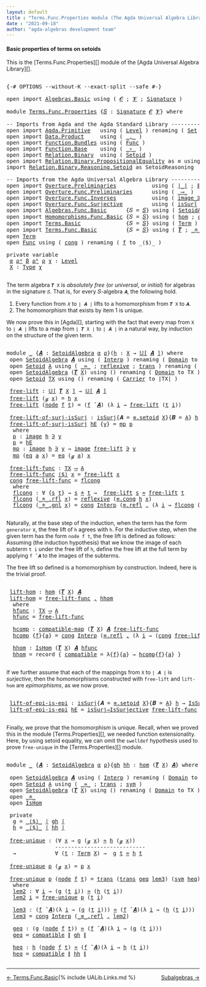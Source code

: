 ```yaml
---
layout: default
title : "Terms.Func.Properties module (The Agda Universal Algebra Library)"
date : "2021-09-18"
author: "agda-algebras development team"
---
```


#### <a id="basic-properties">Basic properties of terms on setoids</a>

This is the [Terms.Func.Properties][] module of the [Agda Universal Algebra Library][].

<pre class="Agda">

<a id="338" class="Symbol">{-#</a> <a id="342" class="Keyword">OPTIONS</a> <a id="350" class="Pragma">--without-K</a> <a id="362" class="Pragma">--exact-split</a> <a id="376" class="Pragma">--safe</a> <a id="383" class="Symbol">#-}</a>

<a id="388" class="Keyword">open</a> <a id="393" class="Keyword">import</a> <a id="400" href="Algebras.Basic.html" class="Module">Algebras.Basic</a> <a id="415" class="Keyword">using</a> <a id="421" class="Symbol">(</a> <a id="423" href="Algebras.Basic.html#1130" class="Generalizable">𝓞</a> <a id="425" class="Symbol">;</a> <a id="427" href="Algebras.Basic.html#1132" class="Generalizable">𝓥</a> <a id="429" class="Symbol">;</a> <a id="431" href="Algebras.Basic.html#3858" class="Function">Signature</a> <a id="441" class="Symbol">)</a>

<a id="444" class="Keyword">module</a> <a id="451" href="Terms.Func.Properties.html" class="Module">Terms.Func.Properties</a> <a id="473" class="Symbol">{</a><a id="474" href="Terms.Func.Properties.html#474" class="Bound">𝑆</a> <a id="476" class="Symbol">:</a> <a id="478" href="Algebras.Basic.html#3858" class="Function">Signature</a> <a id="488" href="Algebras.Basic.html#1130" class="Generalizable">𝓞</a> <a id="490" href="Algebras.Basic.html#1132" class="Generalizable">𝓥</a><a id="491" class="Symbol">}</a> <a id="493" class="Keyword">where</a>

<a id="500" class="Comment">-- Imports from Agda and the Agda Standard Library ---------------------</a>
<a id="573" class="Keyword">open</a> <a id="578" class="Keyword">import</a> <a id="585" href="Agda.Primitive.html" class="Module">Agda.Primitive</a>   <a id="602" class="Keyword">using</a> <a id="608" class="Symbol">(</a> <a id="610" href="Agda.Primitive.html#597" class="Postulate">Level</a> <a id="616" class="Symbol">)</a> <a id="618" class="Keyword">renaming</a> <a id="627" class="Symbol">(</a> <a id="629" href="Agda.Primitive.html#326" class="Primitive">Set</a> <a id="633" class="Symbol">to</a> <a id="636" class="Primitive">Type</a> <a id="641" class="Symbol">)</a>
<a id="643" class="Keyword">open</a> <a id="648" class="Keyword">import</a> <a id="655" href="Data.Product.html" class="Module">Data.Product</a>     <a id="672" class="Keyword">using</a> <a id="678" class="Symbol">(</a> <a id="680" href="Agda.Builtin.Sigma.html#236" class="InductiveConstructor Operator">_,_</a> <a id="684" class="Symbol">)</a>
<a id="686" class="Keyword">open</a> <a id="691" class="Keyword">import</a> <a id="698" href="Function.Bundles.html" class="Module">Function.Bundles</a> <a id="715" class="Keyword">using</a> <a id="721" class="Symbol">(</a> <a id="723" href="Function.Bundles.html#1868" class="Record">Func</a> <a id="728" class="Symbol">)</a>
<a id="730" class="Keyword">open</a> <a id="735" class="Keyword">import</a> <a id="742" href="Function.Base.html" class="Module">Function.Base</a>    <a id="759" class="Keyword">using</a> <a id="765" class="Symbol">(</a> <a id="767" href="Function.Base.html#1031" class="Function Operator">_∘_</a> <a id="771" class="Symbol">)</a>
<a id="773" class="Keyword">open</a> <a id="778" class="Keyword">import</a> <a id="785" href="Relation.Binary.html" class="Module">Relation.Binary</a>  <a id="802" class="Keyword">using</a> <a id="808" class="Symbol">(</a> <a id="810" href="Relation.Binary.Bundles.html#1009" class="Record">Setoid</a> <a id="817" class="Symbol">)</a>
<a id="819" class="Keyword">open</a> <a id="824" class="Keyword">import</a> <a id="831" href="Relation.Binary.PropositionalEquality.html" class="Module">Relation.Binary.PropositionalEquality</a> <a id="869" class="Symbol">as</a> <a id="872" class="Module">≡</a> <a id="874" class="Keyword">using</a> <a id="880" class="Symbol">(</a><a id="881" href="Agda.Builtin.Equality.html#151" class="Datatype Operator">_≡_</a><a id="884" class="Symbol">)</a>
<a id="886" class="Keyword">import</a> <a id="893" href="Relation.Binary.Reasoning.Setoid.html" class="Module">Relation.Binary.Reasoning.Setoid</a> <a id="926" class="Symbol">as</a> <a id="929" class="Module">SetoidReasoning</a>

<a id="946" class="Comment">-- Imports from the Agda Universal Algebra Library ------------------------------------------------</a>
<a id="1046" class="Keyword">open</a> <a id="1051" class="Keyword">import</a> <a id="1058" href="Overture.Preliminaries.html" class="Module">Overture.Preliminaries</a>           <a id="1091" class="Keyword">using</a> <a id="1097" class="Symbol">(</a> <a id="1099" href="Overture.Preliminaries.html#4382" class="Function Operator">∣_∣</a> <a id="1103" class="Symbol">;</a> <a id="1105" href="Overture.Preliminaries.html#4420" class="Function Operator">∥_∥</a> <a id="1109" class="Symbol">)</a>
<a id="1111" class="Keyword">open</a> <a id="1116" class="Keyword">import</a> <a id="1123" href="Overture.Func.Preliminaries.html" class="Module">Overture.Func.Preliminaries</a>      <a id="1156" class="Keyword">using</a> <a id="1162" class="Symbol">(</a> <a id="1164" href="Overture.Func.Preliminaries.html#789" class="Function Operator">_⟶_</a> <a id="1168" class="Symbol">)</a>
<a id="1170" class="Keyword">open</a> <a id="1175" class="Keyword">import</a> <a id="1182" href="Overture.Func.Inverses.html" class="Module">Overture.Func.Inverses</a>           <a id="1215" class="Keyword">using</a> <a id="1221" class="Symbol">(</a> <a id="1223" href="Overture.Func.Inverses.html#1645" class="Datatype Operator">image_∋_</a> <a id="1232" class="Symbol">;</a> <a id="1234" href="Overture.Func.Inverses.html#1698" class="InductiveConstructor">eq</a> <a id="1237" class="Symbol">)</a>
<a id="1239" class="Keyword">open</a> <a id="1244" class="Keyword">import</a> <a id="1251" href="Overture.Func.Surjective.html" class="Module">Overture.Func.Surjective</a>         <a id="1284" class="Keyword">using</a> <a id="1290" class="Symbol">(</a> <a id="1292" href="Overture.Func.Surjective.html#1897" class="Function">isSurj</a> <a id="1299" class="Symbol">;</a> <a id="1301" href="Overture.Func.Surjective.html#1985" class="Function">IsSurjective</a> <a id="1314" class="Symbol">;</a> <a id="1316" href="Overture.Func.Surjective.html#2069" class="Function">isSurj→IsSurjective</a> <a id="1336" class="Symbol">)</a>
<a id="1338" class="Keyword">open</a> <a id="1343" class="Keyword">import</a> <a id="1350" href="Algebras.Func.Basic.html" class="Module">Algebras.Func.Basic</a>      <a id="1375" class="Symbol">{</a><a id="1376" class="Argument">𝑆</a> <a id="1378" class="Symbol">=</a> <a id="1380" href="Terms.Func.Properties.html#474" class="Bound">𝑆</a><a id="1381" class="Symbol">}</a> <a id="1383" class="Keyword">using</a> <a id="1389" class="Symbol">(</a> <a id="1391" href="Algebras.Func.Basic.html#2874" class="Record">SetoidAlgebra</a> <a id="1405" class="Symbol">;</a> <a id="1407" href="Algebras.Func.Basic.html#3638" class="Function Operator">𝕌[_]</a> <a id="1412" class="Symbol">;</a> <a id="1414" href="Algebras.Func.Basic.html#4076" class="Function Operator">_̂_</a> <a id="1418" class="Symbol">)</a>
<a id="1420" class="Keyword">open</a> <a id="1425" class="Keyword">import</a> <a id="1432" href="Homomorphisms.Func.Basic.html" class="Module">Homomorphisms.Func.Basic</a> <a id="1457" class="Symbol">{</a><a id="1458" class="Argument">𝑆</a> <a id="1460" class="Symbol">=</a> <a id="1462" href="Terms.Func.Properties.html#474" class="Bound">𝑆</a><a id="1463" class="Symbol">}</a> <a id="1465" class="Keyword">using</a> <a id="1471" class="Symbol">(</a> <a id="1473" href="Homomorphisms.Func.Basic.html#2112" class="Function">hom</a> <a id="1477" class="Symbol">;</a> <a id="1479" href="Homomorphisms.Func.Basic.html#1866" class="Function">compatible-map</a> <a id="1494" class="Symbol">;</a> <a id="1496" href="Homomorphisms.Func.Basic.html#2016" class="Record">IsHom</a> <a id="1502" class="Symbol">)</a>
<a id="1504" class="Keyword">open</a> <a id="1509" class="Keyword">import</a> <a id="1516" href="Terms.Basic.html" class="Module">Terms.Basic</a>              <a id="1541" class="Symbol">{</a><a id="1542" class="Argument">𝑆</a> <a id="1544" class="Symbol">=</a> <a id="1546" href="Terms.Func.Properties.html#474" class="Bound">𝑆</a><a id="1547" class="Symbol">}</a> <a id="1549" class="Keyword">using</a> <a id="1555" class="Symbol">(</a> <a id="1557" href="Terms.Basic.html#1991" class="Datatype">Term</a> <a id="1562" class="Symbol">)</a>
<a id="1564" class="Keyword">open</a> <a id="1569" class="Keyword">import</a> <a id="1576" href="Terms.Func.Basic.html" class="Module">Terms.Func.Basic</a>         <a id="1601" class="Symbol">{</a><a id="1602" class="Argument">𝑆</a> <a id="1604" class="Symbol">=</a> <a id="1606" href="Terms.Func.Properties.html#474" class="Bound">𝑆</a><a id="1607" class="Symbol">}</a> <a id="1609" class="Keyword">using</a> <a id="1615" class="Symbol">(</a> <a id="1617" href="Terms.Func.Basic.html#2914" class="Function">𝑻</a> <a id="1619" class="Symbol">;</a> <a id="1621" href="Terms.Func.Basic.html#2031" class="Datatype Operator">_≐_</a>  <a id="1626" class="Symbol">;</a> <a id="1628" href="Terms.Func.Basic.html#2266" class="Function">≐-isRefl</a> <a id="1637" class="Symbol">)</a>
<a id="1639" class="Keyword">open</a> <a id="1644" href="Terms.Basic.html#1991" class="Module">Term</a>
<a id="1649" class="Keyword">open</a> <a id="1654" href="Function.Bundles.html#1868" class="Module">Func</a> <a id="1659" class="Keyword">using</a> <a id="1665" class="Symbol">(</a> <a id="1667" href="Function.Bundles.html#1938" class="Field">cong</a> <a id="1672" class="Symbol">)</a> <a id="1674" class="Keyword">renaming</a> <a id="1683" class="Symbol">(</a> <a id="1685" href="Function.Bundles.html#1919" class="Field">f</a> <a id="1687" class="Symbol">to</a> <a id="1690" class="Field">_⟨$⟩_</a> <a id="1696" class="Symbol">)</a>

<a id="1699" class="Keyword">private</a> <a id="1707" class="Keyword">variable</a>
 <a id="1717" href="Terms.Func.Properties.html#1717" class="Generalizable">α</a> <a id="1719" href="Terms.Func.Properties.html#1719" class="Generalizable">ρᵃ</a> <a id="1722" href="Terms.Func.Properties.html#1722" class="Generalizable">β</a> <a id="1724" href="Terms.Func.Properties.html#1724" class="Generalizable">ρᵇ</a> <a id="1727" href="Terms.Func.Properties.html#1727" class="Generalizable">ρ</a> <a id="1729" href="Terms.Func.Properties.html#1729" class="Generalizable">χ</a> <a id="1731" class="Symbol">:</a> <a id="1733" href="Agda.Primitive.html#597" class="Postulate">Level</a>
 <a id="1740" href="Terms.Func.Properties.html#1740" class="Generalizable">X</a> <a id="1742" class="Symbol">:</a> <a id="1744" href="Terms.Func.Properties.html#636" class="Primitive">Type</a> <a id="1749" href="Terms.Func.Properties.html#1729" class="Generalizable">χ</a>

</pre>

The term algebra `𝑻 X` is *absolutely free* (or *universal*, or *initial*) for algebras in the signature `𝑆`. That is, for every 𝑆-algebra `𝑨`, the following hold.

1. Every function from `𝑋` to `∣ 𝑨 ∣` lifts to a homomorphism from `𝑻 X` to `𝑨`.
2. The homomorphism that exists by item 1 is unique.

We now prove this in [Agda][], starting with the fact that every map from `X` to `∣ 𝑨 ∣` lifts to a map from `∣ 𝑻 X ∣` to `∣ 𝑨 ∣` in a natural way, by induction on the structure of the given term.

<pre class="Agda">

<a id="2276" class="Keyword">module</a> <a id="2283" href="Terms.Func.Properties.html#2283" class="Module">_</a> <a id="2285" class="Symbol">{</a><a id="2286" href="Terms.Func.Properties.html#2286" class="Bound">𝑨</a> <a id="2288" class="Symbol">:</a> <a id="2290" href="Algebras.Func.Basic.html#2874" class="Record">SetoidAlgebra</a> <a id="2304" href="Terms.Func.Properties.html#1717" class="Generalizable">α</a> <a id="2306" href="Terms.Func.Properties.html#1727" class="Generalizable">ρ</a><a id="2307" class="Symbol">}(</a><a id="2309" href="Terms.Func.Properties.html#2309" class="Bound">h</a> <a id="2311" class="Symbol">:</a> <a id="2313" href="Terms.Func.Properties.html#1740" class="Generalizable">X</a> <a id="2315" class="Symbol">→</a> <a id="2317" href="Algebras.Func.Basic.html#3638" class="Function Operator">𝕌[</a> <a id="2320" href="Terms.Func.Properties.html#2286" class="Bound">𝑨</a> <a id="2322" href="Algebras.Func.Basic.html#3638" class="Function Operator">]</a><a id="2323" class="Symbol">)</a> <a id="2325" class="Keyword">where</a>
 <a id="2332" class="Keyword">open</a> <a id="2337" href="Algebras.Func.Basic.html#2874" class="Module">SetoidAlgebra</a> <a id="2351" href="Terms.Func.Properties.html#2286" class="Bound">𝑨</a> <a id="2353" class="Keyword">using</a> <a id="2359" class="Symbol">(</a> <a id="2361" href="Algebras.Func.Basic.html#2959" class="Field">Interp</a> <a id="2368" class="Symbol">)</a> <a id="2370" class="Keyword">renaming</a> <a id="2379" class="Symbol">(</a> <a id="2381" href="Algebras.Func.Basic.html#2937" class="Field">Domain</a> <a id="2388" class="Symbol">to</a> <a id="2391" class="Field">A</a> <a id="2393" class="Symbol">)</a>
 <a id="2396" class="Keyword">open</a> <a id="2401" href="Relation.Binary.Bundles.html#1009" class="Module">Setoid</a> <a id="2408" href="Terms.Func.Properties.html#2391" class="Function">A</a> <a id="2410" class="Keyword">using</a> <a id="2416" class="Symbol">(</a> <a id="2418" href="Relation.Binary.Bundles.html#1098" class="Field Operator">_≈_</a> <a id="2422" class="Symbol">;</a> <a id="2424" href="Relation.Binary.Structures.html#1646" class="Function">reflexive</a> <a id="2434" class="Symbol">;</a> <a id="2436" href="Relation.Binary.Structures.html#1620" class="Function">trans</a> <a id="2442" class="Symbol">)</a> <a id="2444" class="Keyword">renaming</a> <a id="2453" class="Symbol">(</a> <a id="2455" href="Relation.Binary.Bundles.html#1072" class="Field">Carrier</a> <a id="2463" class="Symbol">to</a> <a id="2466" class="Field">∣A∣</a> <a id="2470" class="Symbol">)</a>
 <a id="2473" class="Keyword">open</a> <a id="2478" href="Algebras.Func.Basic.html#2874" class="Module">SetoidAlgebra</a> <a id="2492" class="Symbol">(</a><a id="2493" href="Terms.Func.Basic.html#2914" class="Function">𝑻</a> <a id="2495" href="Terms.Func.Properties.html#2313" class="Bound">X</a><a id="2496" class="Symbol">)</a> <a id="2498" class="Keyword">using</a> <a id="2504" class="Symbol">()</a> <a id="2507" class="Keyword">renaming</a> <a id="2516" class="Symbol">(</a> <a id="2518" href="Algebras.Func.Basic.html#2937" class="Field">Domain</a> <a id="2525" class="Symbol">to</a> <a id="2528" class="Field">TX</a> <a id="2531" class="Symbol">)</a>
 <a id="2534" class="Keyword">open</a> <a id="2539" href="Relation.Binary.Bundles.html#1009" class="Module">Setoid</a> <a id="2546" href="Terms.Func.Properties.html#2528" class="Function">TX</a> <a id="2549" class="Keyword">using</a> <a id="2555" class="Symbol">()</a> <a id="2558" class="Keyword">renaming</a> <a id="2567" class="Symbol">(</a> <a id="2569" href="Relation.Binary.Bundles.html#1072" class="Field">Carrier</a> <a id="2577" class="Symbol">to</a> <a id="2580" class="Field">∣TX∣</a> <a id="2585" class="Symbol">)</a>

 <a id="2589" href="Terms.Func.Properties.html#2589" class="Function">free-lift</a> <a id="2599" class="Symbol">:</a> <a id="2601" href="Algebras.Func.Basic.html#3638" class="Function Operator">𝕌[</a> <a id="2604" href="Terms.Func.Basic.html#2914" class="Function">𝑻</a> <a id="2606" href="Terms.Func.Properties.html#2313" class="Bound">X</a> <a id="2608" href="Algebras.Func.Basic.html#3638" class="Function Operator">]</a> <a id="2610" class="Symbol">→</a> <a id="2612" href="Algebras.Func.Basic.html#3638" class="Function Operator">𝕌[</a> <a id="2615" href="Terms.Func.Properties.html#2286" class="Bound">𝑨</a> <a id="2617" href="Algebras.Func.Basic.html#3638" class="Function Operator">]</a>
 <a id="2620" href="Terms.Func.Properties.html#2589" class="Function">free-lift</a> <a id="2630" class="Symbol">(</a><a id="2631" href="Terms.Basic.html#2032" class="InductiveConstructor">ℊ</a> <a id="2633" href="Terms.Func.Properties.html#2633" class="Bound">x</a><a id="2634" class="Symbol">)</a> <a id="2636" class="Symbol">=</a> <a id="2638" href="Terms.Func.Properties.html#2309" class="Bound">h</a> <a id="2640" href="Terms.Func.Properties.html#2633" class="Bound">x</a>
 <a id="2643" href="Terms.Func.Properties.html#2589" class="Function">free-lift</a> <a id="2653" class="Symbol">(</a><a id="2654" href="Terms.Basic.html#2074" class="InductiveConstructor">node</a> <a id="2659" href="Terms.Func.Properties.html#2659" class="Bound">f</a> <a id="2661" href="Terms.Func.Properties.html#2661" class="Bound">t</a><a id="2662" class="Symbol">)</a> <a id="2664" class="Symbol">=</a> <a id="2666" class="Symbol">(</a><a id="2667" href="Terms.Func.Properties.html#2659" class="Bound">f</a> <a id="2669" href="Algebras.Func.Basic.html#4076" class="Function Operator">̂</a> <a id="2671" href="Terms.Func.Properties.html#2286" class="Bound">𝑨</a><a id="2672" class="Symbol">)</a> <a id="2674" class="Symbol">(λ</a> <a id="2677" href="Terms.Func.Properties.html#2677" class="Bound">i</a> <a id="2679" class="Symbol">→</a> <a id="2681" href="Terms.Func.Properties.html#2589" class="Function">free-lift</a> <a id="2691" class="Symbol">(</a><a id="2692" href="Terms.Func.Properties.html#2661" class="Bound">t</a> <a id="2694" href="Terms.Func.Properties.html#2677" class="Bound">i</a><a id="2695" class="Symbol">))</a>

 <a id="2700" href="Terms.Func.Properties.html#2700" class="Function">free-lift-of-surj-isSurj</a> <a id="2725" class="Symbol">:</a> <a id="2727" href="Overture.Func.Surjective.html#1897" class="Function">isSurj</a><a id="2733" class="Symbol">{</a><a id="2734" class="Argument">𝑨</a> <a id="2736" class="Symbol">=</a> <a id="2738" href="Relation.Binary.PropositionalEquality.Properties.html#3972" class="Function">≡.setoid</a> <a id="2747" href="Terms.Func.Properties.html#2313" class="Bound">X</a><a id="2748" class="Symbol">}{</a><a id="2750" class="Argument">𝑩</a> <a id="2752" class="Symbol">=</a> <a id="2754" href="Terms.Func.Properties.html#2391" class="Function">A</a><a id="2755" class="Symbol">}</a> <a id="2757" href="Terms.Func.Properties.html#2309" class="Bound">h</a> <a id="2759" class="Symbol">→</a> <a id="2761" href="Overture.Func.Surjective.html#1897" class="Function">isSurj</a><a id="2767" class="Symbol">{</a><a id="2768" class="Argument">𝑨</a> <a id="2770" class="Symbol">=</a> <a id="2772" href="Terms.Func.Properties.html#2528" class="Function">TX</a><a id="2774" class="Symbol">}{</a><a id="2776" class="Argument">𝑩</a> <a id="2778" class="Symbol">=</a> <a id="2780" href="Terms.Func.Properties.html#2391" class="Function">A</a><a id="2781" class="Symbol">}</a> <a id="2783" href="Terms.Func.Properties.html#2589" class="Function">free-lift</a>
 <a id="2794" href="Terms.Func.Properties.html#2700" class="Function">free-lift-of-surj-isSurj</a> <a id="2819" href="Terms.Func.Properties.html#2819" class="Bound">hE</a> <a id="2822" class="Symbol">{</a><a id="2823" href="Terms.Func.Properties.html#2823" class="Bound">y</a><a id="2824" class="Symbol">}</a> <a id="2826" class="Symbol">=</a> <a id="2828" href="Terms.Func.Properties.html#2870" class="Function">mp</a> <a id="2831" href="Terms.Func.Properties.html#2843" class="Function">p</a>
  <a id="2835" class="Keyword">where</a>
  <a id="2843" href="Terms.Func.Properties.html#2843" class="Function">p</a> <a id="2845" class="Symbol">:</a> <a id="2847" href="Overture.Func.Inverses.html#1645" class="Datatype Operator">image</a> <a id="2853" href="Terms.Func.Properties.html#2309" class="Bound">h</a> <a id="2855" href="Overture.Func.Inverses.html#1645" class="Datatype Operator">∋</a> <a id="2857" href="Terms.Func.Properties.html#2823" class="Bound">y</a>
  <a id="2861" href="Terms.Func.Properties.html#2843" class="Function">p</a> <a id="2863" class="Symbol">=</a> <a id="2865" href="Terms.Func.Properties.html#2819" class="Bound">hE</a>
  <a id="2870" href="Terms.Func.Properties.html#2870" class="Function">mp</a> <a id="2873" class="Symbol">:</a> <a id="2875" href="Overture.Func.Inverses.html#1645" class="Datatype Operator">image</a> <a id="2881" href="Terms.Func.Properties.html#2309" class="Bound">h</a> <a id="2883" href="Overture.Func.Inverses.html#1645" class="Datatype Operator">∋</a> <a id="2885" href="Terms.Func.Properties.html#2823" class="Bound">y</a> <a id="2887" class="Symbol">→</a> <a id="2889" href="Overture.Func.Inverses.html#1645" class="Datatype Operator">image</a> <a id="2895" href="Terms.Func.Properties.html#2589" class="Function">free-lift</a> <a id="2905" href="Overture.Func.Inverses.html#1645" class="Datatype Operator">∋</a> <a id="2907" href="Terms.Func.Properties.html#2823" class="Bound">y</a>
  <a id="2911" href="Terms.Func.Properties.html#2870" class="Function">mp</a> <a id="2914" class="Symbol">(</a><a id="2915" href="Overture.Func.Inverses.html#1698" class="InductiveConstructor">eq</a> <a id="2918" href="Terms.Func.Properties.html#2918" class="Bound">a</a> <a id="2920" href="Terms.Func.Properties.html#2920" class="Bound">x</a><a id="2921" class="Symbol">)</a> <a id="2923" class="Symbol">=</a> <a id="2925" href="Overture.Func.Inverses.html#1698" class="InductiveConstructor">eq</a> <a id="2928" class="Symbol">(</a><a id="2929" href="Terms.Basic.html#2032" class="InductiveConstructor">ℊ</a> <a id="2931" href="Terms.Func.Properties.html#2918" class="Bound">a</a><a id="2932" class="Symbol">)</a> <a id="2934" href="Terms.Func.Properties.html#2920" class="Bound">x</a>

 <a id="2938" href="Terms.Func.Properties.html#2938" class="Function">free-lift-func</a> <a id="2953" class="Symbol">:</a> <a id="2955" href="Terms.Func.Properties.html#2528" class="Function">TX</a> <a id="2958" href="Overture.Func.Preliminaries.html#789" class="Function Operator">⟶</a> <a id="2960" href="Terms.Func.Properties.html#2391" class="Function">A</a>
 <a id="2963" href="Terms.Func.Properties.html#2938" class="Function">free-lift-func</a> <a id="2978" href="Terms.Func.Properties.html#1690" class="Field Operator">⟨$⟩</a> <a id="2982" href="Terms.Func.Properties.html#2982" class="Bound">x</a> <a id="2984" class="Symbol">=</a> <a id="2986" href="Terms.Func.Properties.html#2589" class="Function">free-lift</a> <a id="2996" href="Terms.Func.Properties.html#2982" class="Bound">x</a>
 <a id="2999" href="Function.Bundles.html#1938" class="Field">cong</a> <a id="3004" href="Terms.Func.Properties.html#2938" class="Function">free-lift-func</a> <a id="3019" class="Symbol">=</a> <a id="3021" href="Terms.Func.Properties.html#3038" class="Function">flcong</a>
  <a id="3030" class="Keyword">where</a>
  <a id="3038" href="Terms.Func.Properties.html#3038" class="Function">flcong</a> <a id="3045" class="Symbol">:</a> <a id="3047" class="Symbol">∀</a> <a id="3049" class="Symbol">{</a><a id="3050" href="Terms.Func.Properties.html#3050" class="Bound">s</a> <a id="3052" href="Terms.Func.Properties.html#3052" class="Bound">t</a><a id="3053" class="Symbol">}</a> <a id="3055" class="Symbol">→</a> <a id="3057" href="Terms.Func.Properties.html#3050" class="Bound">s</a> <a id="3059" href="Terms.Func.Basic.html#2031" class="Datatype Operator">≐</a> <a id="3061" href="Terms.Func.Properties.html#3052" class="Bound">t</a> <a id="3063" class="Symbol">→</a>  <a id="3066" href="Terms.Func.Properties.html#2589" class="Function">free-lift</a> <a id="3076" href="Terms.Func.Properties.html#3050" class="Bound">s</a> <a id="3078" href="Relation.Binary.Bundles.html#1098" class="Function Operator">≈</a> <a id="3080" href="Terms.Func.Properties.html#2589" class="Function">free-lift</a> <a id="3090" href="Terms.Func.Properties.html#3052" class="Bound">t</a>
  <a id="3094" href="Terms.Func.Properties.html#3038" class="Function">flcong</a> <a id="3101" class="Symbol">(</a><a id="3102" href="Terms.Func.Basic.html#2075" class="InductiveConstructor">_≐_.rfl</a> <a id="3110" href="Terms.Func.Properties.html#3110" class="Bound">x</a><a id="3111" class="Symbol">)</a> <a id="3113" class="Symbol">=</a> <a id="3115" href="Relation.Binary.Structures.html#1646" class="Function">reflexive</a> <a id="3125" class="Symbol">(</a><a id="3126" href="Relation.Binary.PropositionalEquality.Core.html#1130" class="Function">≡.cong</a> <a id="3133" href="Terms.Func.Properties.html#2309" class="Bound">h</a> <a id="3135" href="Terms.Func.Properties.html#3110" class="Bound">x</a><a id="3136" class="Symbol">)</a>
  <a id="3140" href="Terms.Func.Properties.html#3038" class="Function">flcong</a> <a id="3147" class="Symbol">(</a><a id="3148" href="Terms.Func.Basic.html#2117" class="InductiveConstructor">_≐_.gnl</a> <a id="3156" href="Terms.Func.Properties.html#3156" class="Bound">x</a><a id="3157" class="Symbol">)</a> <a id="3159" class="Symbol">=</a> <a id="3161" href="Function.Bundles.html#1938" class="Field">cong</a> <a id="3166" href="Algebras.Func.Basic.html#2959" class="Function">Interp</a> <a id="3173" class="Symbol">(</a><a id="3174" href="Agda.Builtin.Equality.html#208" class="InductiveConstructor">≡.refl</a> <a id="3181" href="Agda.Builtin.Sigma.html#236" class="InductiveConstructor Operator">,</a> <a id="3183" class="Symbol">(λ</a> <a id="3186" href="Terms.Func.Properties.html#3186" class="Bound">i</a> <a id="3188" class="Symbol">→</a> <a id="3190" href="Terms.Func.Properties.html#3038" class="Function">flcong</a> <a id="3197" class="Symbol">(</a><a id="3198" href="Terms.Func.Properties.html#3156" class="Bound">x</a> <a id="3200" href="Terms.Func.Properties.html#3186" class="Bound">i</a><a id="3201" class="Symbol">)))</a>

</pre>

Naturally, at the base step of the induction, when the term has the form `generator`
x, the free lift of `h` agrees with `h`.  For the inductive step, when the
given term has the form `node f t`, the free lift is defined as
follows: Assuming (the induction hypothesis) that we know the image of each
subterm `t i` under the free lift of `h`, define the free lift at the
full term by applying `f ̂ 𝑨` to the images of the subterms.

The free lift so defined is a homomorphism by construction. Indeed, here is the trivial proof.

<pre class="Agda">

 <a id="3761" href="Terms.Func.Properties.html#3761" class="Function">lift-hom</a> <a id="3770" class="Symbol">:</a> <a id="3772" href="Homomorphisms.Func.Basic.html#2112" class="Function">hom</a> <a id="3776" class="Symbol">(</a><a id="3777" href="Terms.Func.Basic.html#2914" class="Function">𝑻</a> <a id="3779" href="Terms.Func.Properties.html#2313" class="Bound">X</a><a id="3780" class="Symbol">)</a> <a id="3782" href="Terms.Func.Properties.html#2286" class="Bound">𝑨</a>
 <a id="3785" href="Terms.Func.Properties.html#3761" class="Function">lift-hom</a> <a id="3794" class="Symbol">=</a> <a id="3796" href="Terms.Func.Properties.html#2938" class="Function">free-lift-func</a> <a id="3811" href="Agda.Builtin.Sigma.html#236" class="InductiveConstructor Operator">,</a> <a id="3813" href="Terms.Func.Properties.html#4004" class="Function">hhom</a>
  <a id="3820" class="Keyword">where</a>
  <a id="3828" href="Terms.Func.Properties.html#3828" class="Function">hfunc</a> <a id="3834" class="Symbol">:</a> <a id="3836" href="Terms.Func.Properties.html#2528" class="Function">TX</a> <a id="3839" href="Overture.Func.Preliminaries.html#789" class="Function Operator">⟶</a> <a id="3841" href="Terms.Func.Properties.html#2391" class="Function">A</a>
  <a id="3845" href="Terms.Func.Properties.html#3828" class="Function">hfunc</a> <a id="3851" class="Symbol">=</a> <a id="3853" href="Terms.Func.Properties.html#2938" class="Function">free-lift-func</a>

  <a id="3871" href="Terms.Func.Properties.html#3871" class="Function">hcomp</a> <a id="3877" class="Symbol">:</a> <a id="3879" href="Homomorphisms.Func.Basic.html#1866" class="Function">compatible-map</a> <a id="3894" class="Symbol">(</a><a id="3895" href="Terms.Func.Basic.html#2914" class="Function">𝑻</a> <a id="3897" href="Terms.Func.Properties.html#2313" class="Bound">X</a><a id="3898" class="Symbol">)</a> <a id="3900" href="Terms.Func.Properties.html#2286" class="Bound">𝑨</a> <a id="3902" href="Terms.Func.Properties.html#2938" class="Function">free-lift-func</a>
  <a id="3919" href="Terms.Func.Properties.html#3871" class="Function">hcomp</a> <a id="3925" class="Symbol">{</a><a id="3926" href="Terms.Func.Properties.html#3926" class="Bound">f</a><a id="3927" class="Symbol">}{</a><a id="3929" href="Terms.Func.Properties.html#3929" class="Bound">a</a><a id="3930" class="Symbol">}</a> <a id="3932" class="Symbol">=</a> <a id="3934" href="Function.Bundles.html#1938" class="Field">cong</a> <a id="3939" href="Algebras.Func.Basic.html#2959" class="Function">Interp</a> <a id="3946" class="Symbol">(</a><a id="3947" href="Agda.Builtin.Equality.html#208" class="InductiveConstructor">≡.refl</a> <a id="3954" href="Agda.Builtin.Sigma.html#236" class="InductiveConstructor Operator">,</a> <a id="3956" class="Symbol">(λ</a> <a id="3959" href="Terms.Func.Properties.html#3959" class="Bound">i</a> <a id="3961" class="Symbol">→</a> <a id="3963" class="Symbol">(</a><a id="3964" href="Function.Bundles.html#1938" class="Field">cong</a> <a id="3969" href="Terms.Func.Properties.html#2938" class="Function">free-lift-func</a><a id="3983" class="Symbol">){</a><a id="3985" href="Terms.Func.Properties.html#3929" class="Bound">a</a> <a id="3987" href="Terms.Func.Properties.html#3959" class="Bound">i</a><a id="3988" class="Symbol">}</a> <a id="3990" href="Terms.Func.Basic.html#2266" class="Function">≐-isRefl</a><a id="3998" class="Symbol">))</a>

  <a id="4004" href="Terms.Func.Properties.html#4004" class="Function">hhom</a> <a id="4009" class="Symbol">:</a> <a id="4011" href="Homomorphisms.Func.Basic.html#2016" class="Record">IsHom</a> <a id="4017" class="Symbol">(</a><a id="4018" href="Terms.Func.Basic.html#2914" class="Function">𝑻</a> <a id="4020" href="Terms.Func.Properties.html#2313" class="Bound">X</a><a id="4021" class="Symbol">)</a> <a id="4023" href="Terms.Func.Properties.html#2286" class="Bound">𝑨</a> <a id="4025" href="Terms.Func.Properties.html#3828" class="Function">hfunc</a>
  <a id="4033" href="Terms.Func.Properties.html#4004" class="Function">hhom</a> <a id="4038" class="Symbol">=</a> <a id="4040" class="Keyword">record</a> <a id="4047" class="Symbol">{</a> <a id="4049" href="Homomorphisms.Func.Basic.html#2080" class="Field">compatible</a> <a id="4060" class="Symbol">=</a> <a id="4062" class="Symbol">λ{</a><a id="4064" href="Terms.Func.Properties.html#4064" class="Bound">f</a><a id="4065" class="Symbol">}{</a><a id="4067" href="Terms.Func.Properties.html#4067" class="Bound">a</a><a id="4068" class="Symbol">}</a> <a id="4070" class="Symbol">→</a> <a id="4072" href="Terms.Func.Properties.html#3871" class="Function">hcomp</a><a id="4077" class="Symbol">{</a><a id="4078" href="Terms.Func.Properties.html#4064" class="Bound">f</a><a id="4079" class="Symbol">}{</a><a id="4081" href="Terms.Func.Properties.html#4067" class="Bound">a</a><a id="4082" class="Symbol">}</a> <a id="4084" class="Symbol">}</a>
 
</pre>

If we further assume that each of the mappings from `X` to `∣ 𝑨 ∣` is *surjective*, then the homomorphisms constructed with `free-lift` and `lift-hom` are *epimorphisms*, as we now prove.

<pre class="Agda">

 <a id="4304" href="Terms.Func.Properties.html#4304" class="Function">lift-of-epi-is-epi</a> <a id="4323" class="Symbol">:</a> <a id="4325" href="Overture.Func.Surjective.html#1897" class="Function">isSurj</a><a id="4331" class="Symbol">{</a><a id="4332" class="Argument">𝑨</a> <a id="4334" class="Symbol">=</a> <a id="4336" href="Relation.Binary.PropositionalEquality.Properties.html#3972" class="Function">≡.setoid</a> <a id="4345" href="Terms.Func.Properties.html#2313" class="Bound">X</a><a id="4346" class="Symbol">}{</a><a id="4348" class="Argument">𝑩</a> <a id="4350" class="Symbol">=</a> <a id="4352" href="Terms.Func.Properties.html#2391" class="Function">A</a><a id="4353" class="Symbol">}</a> <a id="4355" href="Terms.Func.Properties.html#2309" class="Bound">h</a> <a id="4357" class="Symbol">→</a> <a id="4359" href="Overture.Func.Surjective.html#1985" class="Function">IsSurjective</a> <a id="4372" href="Terms.Func.Properties.html#2938" class="Function">free-lift-func</a>
 <a id="4388" href="Terms.Func.Properties.html#4304" class="Function">lift-of-epi-is-epi</a> <a id="4407" href="Terms.Func.Properties.html#4407" class="Bound">hE</a> <a id="4410" class="Symbol">=</a> <a id="4412" href="Overture.Func.Surjective.html#2069" class="Function">isSurj→IsSurjective</a> <a id="4432" href="Terms.Func.Properties.html#2938" class="Function">free-lift-func</a> <a id="4447" class="Symbol">(</a><a id="4448" href="Terms.Func.Properties.html#2700" class="Function">free-lift-of-surj-isSurj</a> <a id="4473" href="Terms.Func.Properties.html#4407" class="Bound">hE</a><a id="4475" class="Symbol">)</a>

</pre>

Finally, we prove that the homomorphism is unique.  Recall, when we proved this in the module [Terms.Properties][], we needed function extensionality. Here, by using setoid equality, we can omit the `swelldef` hypothesis used to prove `free-unique` in the [Terms.Properties][] module.

<pre class="Agda">

<a id="4790" class="Keyword">module</a> <a id="4797" href="Terms.Func.Properties.html#4797" class="Module">_</a> <a id="4799" class="Symbol">{</a><a id="4800" href="Terms.Func.Properties.html#4800" class="Bound">𝑨</a> <a id="4802" class="Symbol">:</a> <a id="4804" href="Algebras.Func.Basic.html#2874" class="Record">SetoidAlgebra</a> <a id="4818" href="Terms.Func.Properties.html#1717" class="Generalizable">α</a> <a id="4820" href="Terms.Func.Properties.html#1727" class="Generalizable">ρ</a><a id="4821" class="Symbol">}{</a><a id="4823" href="Terms.Func.Properties.html#4823" class="Bound">gh</a> <a id="4826" href="Terms.Func.Properties.html#4826" class="Bound">hh</a> <a id="4829" class="Symbol">:</a> <a id="4831" href="Homomorphisms.Func.Basic.html#2112" class="Function">hom</a> <a id="4835" class="Symbol">(</a><a id="4836" href="Terms.Func.Basic.html#2914" class="Function">𝑻</a> <a id="4838" href="Terms.Func.Properties.html#1740" class="Generalizable">X</a><a id="4839" class="Symbol">)</a> <a id="4841" href="Terms.Func.Properties.html#4800" class="Bound">𝑨</a><a id="4842" class="Symbol">}</a> <a id="4844" class="Keyword">where</a>

 <a id="4852" class="Keyword">open</a> <a id="4857" href="Algebras.Func.Basic.html#2874" class="Module">SetoidAlgebra</a> <a id="4871" href="Terms.Func.Properties.html#4800" class="Bound">𝑨</a> <a id="4873" class="Keyword">using</a> <a id="4879" class="Symbol">(</a> <a id="4881" href="Algebras.Func.Basic.html#2959" class="Field">Interp</a> <a id="4888" class="Symbol">)</a> <a id="4890" class="Keyword">renaming</a> <a id="4899" class="Symbol">(</a> <a id="4901" href="Algebras.Func.Basic.html#2937" class="Field">Domain</a> <a id="4908" class="Symbol">to</a> <a id="4911" class="Field">A</a> <a id="4913" class="Symbol">)</a>
 <a id="4916" class="Keyword">open</a> <a id="4921" href="Relation.Binary.Bundles.html#1009" class="Module">Setoid</a> <a id="4928" href="Terms.Func.Properties.html#4911" class="Function">A</a> <a id="4930" class="Keyword">using</a> <a id="4936" class="Symbol">(</a> <a id="4938" href="Relation.Binary.Bundles.html#1098" class="Field Operator">_≈_</a> <a id="4942" class="Symbol">;</a> <a id="4944" href="Relation.Binary.Structures.html#1620" class="Function">trans</a> <a id="4950" class="Symbol">;</a> <a id="4952" href="Relation.Binary.Structures.html#1594" class="Function">sym</a> <a id="4956" class="Symbol">)</a>
 <a id="4959" class="Keyword">open</a> <a id="4964" href="Algebras.Func.Basic.html#2874" class="Module">SetoidAlgebra</a> <a id="4978" class="Symbol">(</a><a id="4979" href="Terms.Func.Basic.html#2914" class="Function">𝑻</a> <a id="4981" href="Terms.Func.Properties.html#4838" class="Bound">X</a><a id="4982" class="Symbol">)</a> <a id="4984" class="Keyword">using</a> <a id="4990" class="Symbol">()</a> <a id="4993" class="Keyword">renaming</a> <a id="5002" class="Symbol">(</a> <a id="5004" href="Algebras.Func.Basic.html#2937" class="Field">Domain</a> <a id="5011" class="Symbol">to</a> <a id="5014" class="Field">TX</a> <a id="5017" class="Symbol">)</a>
 <a id="5020" class="Keyword">open</a> <a id="5025" href="Terms.Func.Basic.html#2031" class="Module Operator">_≐_</a>
 <a id="5030" class="Keyword">open</a> <a id="5035" href="Homomorphisms.Func.Basic.html#2016" class="Module">IsHom</a>

 <a id="5043" class="Keyword">private</a>
  <a id="5053" href="Terms.Func.Properties.html#5053" class="Function">g</a> <a id="5055" class="Symbol">=</a> <a id="5057" href="Terms.Func.Properties.html#1690" class="Field Operator">_⟨$⟩_</a> <a id="5063" href="Overture.Preliminaries.html#4382" class="Function Operator">∣</a> <a id="5065" href="Terms.Func.Properties.html#4823" class="Bound">gh</a> <a id="5068" href="Overture.Preliminaries.html#4382" class="Function Operator">∣</a>
  <a id="5072" href="Terms.Func.Properties.html#5072" class="Function">h</a> <a id="5074" class="Symbol">=</a> <a id="5076" href="Terms.Func.Properties.html#1690" class="Field Operator">_⟨$⟩_</a> <a id="5082" href="Overture.Preliminaries.html#4382" class="Function Operator">∣</a> <a id="5084" href="Terms.Func.Properties.html#4826" class="Bound">hh</a> <a id="5087" href="Overture.Preliminaries.html#4382" class="Function Operator">∣</a>

 <a id="5091" href="Terms.Func.Properties.html#5091" class="Function">free-unique</a> <a id="5103" class="Symbol">:</a> <a id="5105" class="Symbol">(∀</a> <a id="5108" href="Terms.Func.Properties.html#5108" class="Bound">x</a> <a id="5110" class="Symbol">→</a> <a id="5112" href="Terms.Func.Properties.html#5053" class="Function">g</a> <a id="5114" class="Symbol">(</a><a id="5115" href="Terms.Basic.html#2032" class="InductiveConstructor">ℊ</a> <a id="5117" href="Terms.Func.Properties.html#5108" class="Bound">x</a><a id="5118" class="Symbol">)</a> <a id="5120" href="Relation.Binary.Bundles.html#1098" class="Function Operator">≈</a> <a id="5122" href="Terms.Func.Properties.html#5072" class="Function">h</a> <a id="5124" class="Symbol">(</a><a id="5125" href="Terms.Basic.html#2032" class="InductiveConstructor">ℊ</a> <a id="5127" href="Terms.Func.Properties.html#5108" class="Bound">x</a><a id="5128" class="Symbol">))</a>
               <a id="5146" class="Comment">----------------------------</a>
  <a id="5177" class="Symbol">→</a>            <a id="5190" class="Symbol">∀</a> <a id="5192" class="Symbol">(</a><a id="5193" href="Terms.Func.Properties.html#5193" class="Bound">t</a> <a id="5195" class="Symbol">:</a> <a id="5197" href="Terms.Basic.html#1991" class="Datatype">Term</a> <a id="5202" href="Terms.Func.Properties.html#4838" class="Bound">X</a><a id="5203" class="Symbol">)</a> <a id="5205" class="Symbol">→</a>  <a id="5208" href="Terms.Func.Properties.html#5053" class="Function">g</a> <a id="5210" href="Terms.Func.Properties.html#5193" class="Bound">t</a> <a id="5212" href="Relation.Binary.Bundles.html#1098" class="Function Operator">≈</a> <a id="5214" href="Terms.Func.Properties.html#5072" class="Function">h</a> <a id="5216" href="Terms.Func.Properties.html#5193" class="Bound">t</a>

 <a id="5220" href="Terms.Func.Properties.html#5091" class="Function">free-unique</a> <a id="5232" href="Terms.Func.Properties.html#5232" class="Bound">p</a> <a id="5234" class="Symbol">(</a><a id="5235" href="Terms.Basic.html#2032" class="InductiveConstructor">ℊ</a> <a id="5237" href="Terms.Func.Properties.html#5237" class="Bound">x</a><a id="5238" class="Symbol">)</a> <a id="5240" class="Symbol">=</a> <a id="5242" href="Terms.Func.Properties.html#5232" class="Bound">p</a> <a id="5244" href="Terms.Func.Properties.html#5237" class="Bound">x</a>

 <a id="5248" href="Terms.Func.Properties.html#5091" class="Function">free-unique</a> <a id="5260" href="Terms.Func.Properties.html#5260" class="Bound">p</a> <a id="5262" class="Symbol">(</a><a id="5263" href="Terms.Basic.html#2074" class="InductiveConstructor">node</a> <a id="5268" href="Terms.Func.Properties.html#5268" class="Bound">f</a> <a id="5270" href="Terms.Func.Properties.html#5270" class="Bound">t</a><a id="5271" class="Symbol">)</a> <a id="5273" class="Symbol">=</a> <a id="5275" href="Relation.Binary.Structures.html#1620" class="Function">trans</a> <a id="5281" class="Symbol">(</a><a id="5282" href="Relation.Binary.Structures.html#1620" class="Function">trans</a> <a id="5288" href="Terms.Func.Properties.html#5488" class="Function">geq</a> <a id="5292" href="Terms.Func.Properties.html#5387" class="Function">lem3</a><a id="5296" class="Symbol">)</a> <a id="5298" class="Symbol">(</a><a id="5299" href="Relation.Binary.Structures.html#1594" class="Function">sym</a> <a id="5303" href="Terms.Func.Properties.html#5565" class="Function">heq</a><a id="5306" class="Symbol">)</a>
  <a id="5310" class="Keyword">where</a>
  <a id="5318" href="Terms.Func.Properties.html#5318" class="Function">lem2</a> <a id="5323" class="Symbol">:</a> <a id="5325" class="Symbol">∀</a> <a id="5327" href="Terms.Func.Properties.html#5327" class="Bound">i</a> <a id="5329" class="Symbol">→</a> <a id="5331" class="Symbol">(</a><a id="5332" href="Terms.Func.Properties.html#5053" class="Function">g</a> <a id="5334" class="Symbol">(</a><a id="5335" href="Terms.Func.Properties.html#5270" class="Bound">t</a> <a id="5337" href="Terms.Func.Properties.html#5327" class="Bound">i</a><a id="5338" class="Symbol">))</a> <a id="5341" href="Relation.Binary.Bundles.html#1098" class="Function Operator">≈</a> <a id="5343" class="Symbol">(</a><a id="5344" href="Terms.Func.Properties.html#5072" class="Function">h</a> <a id="5346" class="Symbol">(</a><a id="5347" href="Terms.Func.Properties.html#5270" class="Bound">t</a> <a id="5349" href="Terms.Func.Properties.html#5327" class="Bound">i</a><a id="5350" class="Symbol">))</a>
  <a id="5355" href="Terms.Func.Properties.html#5318" class="Function">lem2</a> <a id="5360" href="Terms.Func.Properties.html#5360" class="Bound">i</a> <a id="5362" class="Symbol">=</a> <a id="5364" href="Terms.Func.Properties.html#5091" class="Function">free-unique</a> <a id="5376" href="Terms.Func.Properties.html#5260" class="Bound">p</a> <a id="5378" class="Symbol">(</a><a id="5379" href="Terms.Func.Properties.html#5270" class="Bound">t</a> <a id="5381" href="Terms.Func.Properties.html#5360" class="Bound">i</a><a id="5382" class="Symbol">)</a>

  <a id="5387" href="Terms.Func.Properties.html#5387" class="Function">lem3</a> <a id="5392" class="Symbol">:</a> <a id="5394" class="Symbol">(</a><a id="5395" href="Terms.Func.Properties.html#5268" class="Bound">f</a> <a id="5397" href="Algebras.Func.Basic.html#4076" class="Function Operator">̂</a> <a id="5399" href="Terms.Func.Properties.html#4800" class="Bound">𝑨</a><a id="5400" class="Symbol">)(λ</a> <a id="5404" href="Terms.Func.Properties.html#5404" class="Bound">i</a> <a id="5406" class="Symbol">→</a> <a id="5408" class="Symbol">(</a><a id="5409" href="Terms.Func.Properties.html#5053" class="Function">g</a> <a id="5411" class="Symbol">(</a><a id="5412" href="Terms.Func.Properties.html#5270" class="Bound">t</a> <a id="5414" href="Terms.Func.Properties.html#5404" class="Bound">i</a><a id="5415" class="Symbol">)))</a> <a id="5419" href="Relation.Binary.Bundles.html#1098" class="Function Operator">≈</a> <a id="5421" class="Symbol">(</a><a id="5422" href="Terms.Func.Properties.html#5268" class="Bound">f</a> <a id="5424" href="Algebras.Func.Basic.html#4076" class="Function Operator">̂</a> <a id="5426" href="Terms.Func.Properties.html#4800" class="Bound">𝑨</a><a id="5427" class="Symbol">)(λ</a> <a id="5431" href="Terms.Func.Properties.html#5431" class="Bound">i</a> <a id="5433" class="Symbol">→</a> <a id="5435" class="Symbol">(</a><a id="5436" href="Terms.Func.Properties.html#5072" class="Function">h</a> <a id="5438" class="Symbol">(</a><a id="5439" href="Terms.Func.Properties.html#5270" class="Bound">t</a> <a id="5441" href="Terms.Func.Properties.html#5431" class="Bound">i</a><a id="5442" class="Symbol">)))</a>
  <a id="5448" href="Terms.Func.Properties.html#5387" class="Function">lem3</a> <a id="5453" class="Symbol">=</a> <a id="5455" href="Function.Bundles.html#1938" class="Field">cong</a> <a id="5460" href="Algebras.Func.Basic.html#2959" class="Function">Interp</a> <a id="5467" class="Symbol">(</a><a id="5468" href="Agda.Builtin.Equality.html#208" class="InductiveConstructor">_≡_.refl</a> <a id="5477" href="Agda.Builtin.Sigma.html#236" class="InductiveConstructor Operator">,</a> <a id="5479" href="Terms.Func.Properties.html#5318" class="Function">lem2</a><a id="5483" class="Symbol">)</a>

  <a id="5488" href="Terms.Func.Properties.html#5488" class="Function">geq</a> <a id="5492" class="Symbol">:</a> <a id="5494" class="Symbol">(</a><a id="5495" href="Terms.Func.Properties.html#5053" class="Function">g</a> <a id="5497" class="Symbol">(</a><a id="5498" href="Terms.Basic.html#2074" class="InductiveConstructor">node</a> <a id="5503" href="Terms.Func.Properties.html#5268" class="Bound">f</a> <a id="5505" href="Terms.Func.Properties.html#5270" class="Bound">t</a><a id="5506" class="Symbol">))</a> <a id="5509" href="Relation.Binary.Bundles.html#1098" class="Function Operator">≈</a> <a id="5511" class="Symbol">(</a><a id="5512" href="Terms.Func.Properties.html#5268" class="Bound">f</a> <a id="5514" href="Algebras.Func.Basic.html#4076" class="Function Operator">̂</a> <a id="5516" href="Terms.Func.Properties.html#4800" class="Bound">𝑨</a><a id="5517" class="Symbol">)(λ</a> <a id="5521" href="Terms.Func.Properties.html#5521" class="Bound">i</a> <a id="5523" class="Symbol">→</a> <a id="5525" class="Symbol">(</a><a id="5526" href="Terms.Func.Properties.html#5053" class="Function">g</a> <a id="5528" class="Symbol">(</a><a id="5529" href="Terms.Func.Properties.html#5270" class="Bound">t</a> <a id="5531" href="Terms.Func.Properties.html#5521" class="Bound">i</a><a id="5532" class="Symbol">)))</a>
  <a id="5538" href="Terms.Func.Properties.html#5488" class="Function">geq</a> <a id="5542" class="Symbol">=</a> <a id="5544" href="Homomorphisms.Func.Basic.html#2080" class="Field">compatible</a> <a id="5555" href="Overture.Preliminaries.html#4420" class="Function Operator">∥</a> <a id="5557" href="Terms.Func.Properties.html#4823" class="Bound">gh</a> <a id="5560" href="Overture.Preliminaries.html#4420" class="Function Operator">∥</a>

  <a id="5565" href="Terms.Func.Properties.html#5565" class="Function">heq</a> <a id="5569" class="Symbol">:</a> <a id="5571" href="Terms.Func.Properties.html#5072" class="Function">h</a> <a id="5573" class="Symbol">(</a><a id="5574" href="Terms.Basic.html#2074" class="InductiveConstructor">node</a> <a id="5579" href="Terms.Func.Properties.html#5268" class="Bound">f</a> <a id="5581" href="Terms.Func.Properties.html#5270" class="Bound">t</a><a id="5582" class="Symbol">)</a> <a id="5584" href="Relation.Binary.Bundles.html#1098" class="Function Operator">≈</a> <a id="5586" class="Symbol">(</a><a id="5587" href="Terms.Func.Properties.html#5268" class="Bound">f</a> <a id="5589" href="Algebras.Func.Basic.html#4076" class="Function Operator">̂</a> <a id="5591" href="Terms.Func.Properties.html#4800" class="Bound">𝑨</a><a id="5592" class="Symbol">)(λ</a> <a id="5596" href="Terms.Func.Properties.html#5596" class="Bound">i</a> <a id="5598" class="Symbol">→</a> <a id="5600" href="Terms.Func.Properties.html#5072" class="Function">h</a> <a id="5602" class="Symbol">(</a><a id="5603" href="Terms.Func.Properties.html#5270" class="Bound">t</a> <a id="5605" href="Terms.Func.Properties.html#5596" class="Bound">i</a><a id="5606" class="Symbol">))</a>
  <a id="5611" href="Terms.Func.Properties.html#5565" class="Function">heq</a> <a id="5615" class="Symbol">=</a> <a id="5617" href="Homomorphisms.Func.Basic.html#2080" class="Field">compatible</a> <a id="5628" href="Overture.Preliminaries.html#4420" class="Function Operator">∥</a> <a id="5630" href="Terms.Func.Properties.html#4826" class="Bound">hh</a> <a id="5633" href="Overture.Preliminaries.html#4420" class="Function Operator">∥</a>

</pre>

------------------------------

<span style="float:left;">[← Terms.Func.Basic](Terms.Func.Basic.html)</span>
<span style="float:right;">[Subalgebras →](Subalgebras.html)</span>

{% include UALib.Links.md %}


